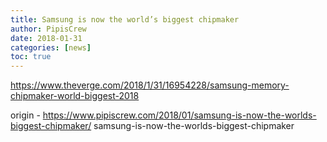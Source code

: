 ```yaml
---
title: Samsung is now the world’s biggest chipmaker
author: PipisCrew
date: 2018-01-31
categories: [news]
toc: true
---
```


https://www.theverge.com/2018/1/31/16954228/samsung-memory-chipmaker-world-biggest-2018

origin - https://www.pipiscrew.com/2018/01/samsung-is-now-the-worlds-biggest-chipmaker/ samsung-is-now-the-worlds-biggest-chipmaker
